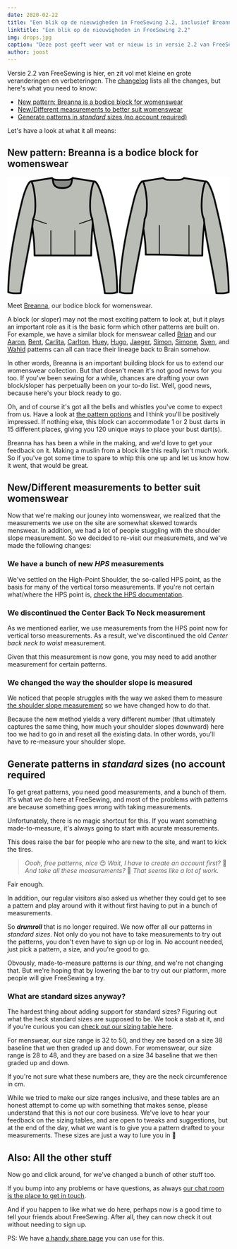 ```yaml
---
date: 2020-02-22
title: "Een blik op de nieuwigheden in FreeSewing 2.2, inclusief Breanna, ons basiscorsage voor dameskleding"
linktitle: "Een blik op de nieuwigheden in FreeSewing 2.2"
img: drops.jpg
caption: "Deze post geeft weer wat er nieuw is in versie 2.2 van FreeSewing"
author: joost
---
```



Versie 2.2 van FreeSewing is hier, en zit vol met kleine en grote veranderingen en verbeteringen. The [changelog](https://github.com/freesewing/freesewing/blob/develop/CHANGELOG.md) lists all the changes, but here's what you need to know:

 - [New pattern: Breanna is a bodice block for womenswear](#new-pattern-breanna-is-a-bodice-block-for-womenswear)
 - [New/Different measurements to better suit womenswear](#newdifferent-measurements-to-better-suit-womenswear)
 - [Generate patterns in *standard* sizes (no account required)](#generate-patterns-in-standard-sizes-no-account-required)

Let's have a look at what it all means:

## New pattern: Breanna is a bodice block for womenswear

![Breanna line drawing](breanna.svg)

Meet [Breanna](/designs/breanna/), our bodice block for womenswear.

A block (or sloper) may not the most exciting pattern to look at, but it plays an important role as it is the basic form which other patterns are built on. For example, we have a similar block for menswear called [Brian](/designs/brian/) and our [Aaron](/designs/aaron/), [Bent](/designs/bent/), [Carlita](/designs/carlita/), [Carlton](/designs/carlton/), [Huey](/designs/huey/), [Hugo](/designs/hugo/), [Jaeger](/designs/jaeger/), [Simon](/designs/simon/), [Simone](/designs/simone/), [Sven](/designs/sven/), and [Wahid](/designs/wahid/) patterns can all can trace their lineage back to Brain somehow.

In other words, Breanna is an important building block for us to extend our womenswear collection. But that doesn't mean it's not good news for you too. If you've been sewing for a while, chances are drafting your own block/sloper has perpetually been on your to-do list. Well, good news, because here's your block ready to go.

Oh, and of course it's got all the bells and whistles you've come to expect from us. Have a look at [the pattern options](http://localhost:8000/docs/patterns/breanna/options/) and I think you'll be positively impressed. If nothing else, this block can accommodate 1 or 2 bust darts in 15 different places, giving you 120 unique ways to place your bust dart(s).

Breanna has has been a while in the making, and we'd love to get your feedback on it. Making a muslin from a block like this really isn't much work. So if you've got some time to spare to whip this one up and let us know how it went, that would be great.


## New/Different measurements to better suit womenswear

Now that we're making our jouney into womenswear, we realized that the measurements we use on the site are somewhat skewed towards menswear. In addition, we had a lot of people stuggling with the shoulder slope measurement. So we decided to re-visit our measuremets, and we've made the following changes:

### We have a bunch of new *HPS* measurements

We've settled on the High-Point Shoulder, the so-called HPS point, as the basis for many of the vertical torso measurements. If you're not certain what/where the HPS point is, [check the HPS documentation](/docs/measurements/hps/).

### We discontinued the Center Back To Neck measurement

As we mentioned earlier, we use measurements from the HPS point now for vertical torso measurements. As a result, we've discontinued the old *Center back neck to waist* measurement.

Given that this measurement is now gone, you may need to add another measurement for certain patterns.

### We changed the way the shoulder slope is measured

We noticed that people struggles with the way we asked them to measure [the shoulder slope measurement](/docs/measurements/shoulderslope) so we have changed how to do that.

Because the new method yields a very different number (that ultimately captures the same thing, how much your shoulder slopes downward) here too we had to go in and reset all the existing data. In other words, you'll have to re-measure your shoulder slope.

## Generate patterns in *standard* sizes (no account required

To get great patterns, you need good measurements, and a bunch of them. It's what we do here at FreeSewing, and most of the problems with patterns are because something goes wrong with taking measurements.

Unfortunately, there is no magic shortcut for this. If you want something made-to-measure, it's always going to start with acurate measurements.

This does raise the bar for people who are new to the site, and want to kick the tires.

> *Oooh, free patterns, nice* 😍 *Wait, I have to create an account first?* 🤔 *And take all these measurements?* 😬 *That seems like a lot of work.*

Fair enough.

In addition, our regular visitors also asked us whether they could get to see a pattern and play around with it without first having to put in a bunch of measurements.

So __*drumroll*__ that is no longer required. We now offer all our patterns in *standard sizes*. Not only do you not have to take measurements to try out the patterns, you don't even have to sign up or log in. No account needed, just pick a pattern, a size, and you're good to go.

Obvously, made-to-measure patterns is *our thing*, and we're not changing that. But we're hoping that by lowering the bar to try out our platform, more people will give FreeSewing a try.

### What are standard sizes anyway?

The hardest thing about adding support for standard sizes? Figuring out what the heck standard sizes are supposed to be. We took a stab at it, and if you're curious you can [check out our sizing table here](/docs/about/sizes/).

For menswear, our size range is 32 to 50, and they are based on a size 38 baseline that we then graded up and down. For womenswear, our size range is 28 to 48, and they are based on a size 34 baseline that we then graded up and down.

<Note>

If you're not sure what these numbers are, they are the neck circumference in cm.

</Note>

While we tried to make our size ranges inclusive, and these tables are an honest attempt to come up with something that makes sense, please understand that this is not our core business. We've love to hear your feedback on the sizing tables, and are open to tweaks and suggestions, but at the end of the day, what we want is to give you a pattern drafted to your measurements. These sizes are just a way to lure you in 🤫


## Also: All the other stuff

Now go and click around, for we've changed a bunch of other stuff too.

If you bump into any problems or have questions, as always [our chat room is the place to get in touch](https://gitter.im/freesewing/chat).

And if you happen to like what we do here, perhaps now is a good time to tell your friends about FreeSewing. After all, they can now check it out without needing to sign up.

PS: We have [a handy share page](/share/) you can use for this.

